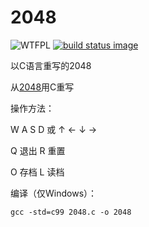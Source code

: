 # 2048

![WTFPL](http://www.wtfpl.net/wp-content/uploads/2012/12/wtfpl-badge-1.png)
[![build status image](https://travis-ci.org/poly000/2048.svg?branch=master)](https://travis-ci.org/poly000/2048)

以C语言重写的2048

从[2048](https://github.com/gabrielecirulli/2048)用C重写

操作方法：

W A S D 或 ↑ ← ↓ →

Q 退出 R 重置

O 存档 L 读档

编译（仅Windows）：

```
gcc -std=c99 2048.c -o 2048
```
